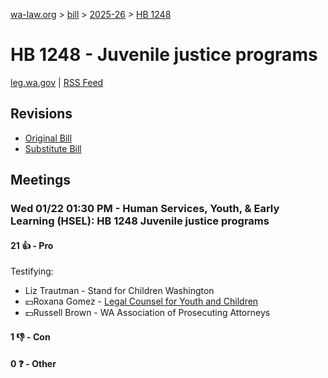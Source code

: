 [wa-law.org](/) > [bill](/bill/) > [2025-26](/bill/2025-26/) > [HB 1248](/bill/2025-26/hb/1248/)

# HB 1248 - Juvenile justice programs
[leg.wa.gov](https://app.leg.wa.gov/billsummary?BillNumber=1248&Year=2025&Initiative=false) | [RSS Feed](./rss.xml)

## Revisions
* [Original Bill](1/)
* [Substitute Bill](S/)

## Meetings
### Wed 01/22 01:30 PM - Human Services, Youth, & Early Learning (HSEL): HB 1248 Juvenile justice programs
#### 21 👍 - Pro
Testifying:
* Liz Trautman - Stand for Children Washington
* 💵Roxana Gomez - [Legal Counsel for Youth and Children](/org/legal_counsel_for_youth_and_children/)
* 💵Russell Brown - WA Association of Prosecuting Attorneys

#### 1 👎 - Con

#### 0 ❓ - Other
